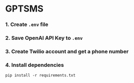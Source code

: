 # GPTSMS

### 1. Create `.env` file
### 2. Save OpenAI API Key to `.env`
### 3. Create Twilio account and get a phone number

### 4. Install dependencies
`pip install -r requirements.txt`
